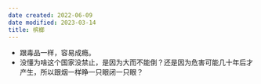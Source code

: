 ```yaml
---
date created: 2022-06-09
date modified: 2023-03-14
title: 槟榔
---
```

- 跟毒品一样，容易成瘾。
- 没懂为啥这个国家没禁止，是因为大而不能倒？还是因为危害可能几十年后才产生，所以跟烟一样睁一只眼闭一只眼？
